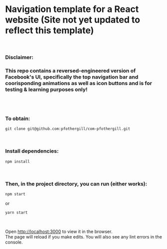 # Navigation template for a React website (Site not yet updated to reflect this template)

<br />

### **Disclaimer**:

### This repo contains a reversed-engineered version of Facebook's UI, specifically the top navigation bar and coorisponding animations as well as icon buttons and is for testing & learning purposes only!

<br />
<br />

### To obtain:

```
git clone git@github.com:pfothergill/com-pfothergill.git
```

<br />

### Install dependencies:

```
npm install
```

<br />

### Then, in the project directory, you can run (either works):

```
npm start
```

or

```
yarn start
```

<br />

Open [http://localhost:3000](http://localhost:3000) to view it in the browser.\
The page will reload if you make edits.
You will also see any lint errors in the console.
